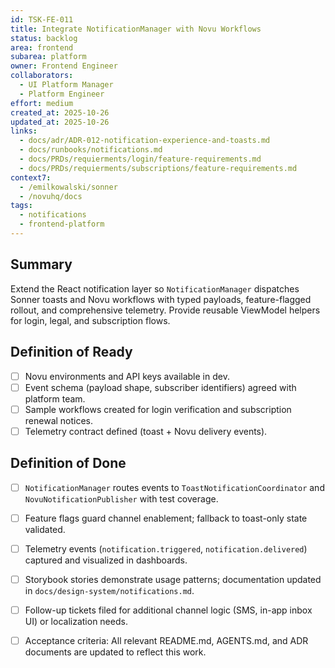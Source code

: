 ```yaml
---
id: TSK-FE-011
title: Integrate NotificationManager with Novu Workflows
status: backlog
area: frontend
subarea: platform
owner: Frontend Engineer
collaborators:
  - UI Platform Manager
  - Platform Engineer
effort: medium
created_at: 2025-10-26
updated_at: 2025-10-26
links:
  - docs/adr/ADR-012-notification-experience-and-toasts.md
  - docs/runbooks/notifications.md
  - docs/PRDs/requierments/login/feature-requirements.md
  - docs/PRDs/requierments/subscriptions/feature-requirements.md
context7:
  - /emilkowalski/sonner
  - /novuhq/docs
tags:
  - notifications
  - frontend-platform
---
```


## Summary
Extend the React notification layer so `NotificationManager` dispatches Sonner toasts and Novu workflows with typed payloads, feature-flagged rollout, and comprehensive telemetry. Provide reusable ViewModel helpers for login, legal, and subscription flows.

## Definition of Ready
- [ ] Novu environments and API keys available in dev.
- [ ] Event schema (payload shape, subscriber identifiers) agreed with platform team.
- [ ] Sample workflows created for login verification and subscription renewal notices.
- [ ] Telemetry contract defined (toast + Novu delivery events).

## Definition of Done
- [ ] `NotificationManager` routes events to `ToastNotificationCoordinator` and `NovuNotificationPublisher` with test coverage.
- [ ] Feature flags guard channel enablement; fallback to toast-only state validated.
- [ ] Telemetry events (`notification.triggered`, `notification.delivered`) captured and visualized in dashboards.
- [ ] Storybook stories demonstrate usage patterns; documentation updated in `docs/design-system/notifications.md`.
- [ ] Follow-up tickets filed for additional channel logic (SMS, in-app inbox UI) or localization needs.
- [ ] Acceptance criteria: All relevant README.md, AGENTS.md, and ADR documents are updated to reflect this work.

